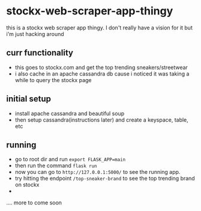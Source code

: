 # stockx-web-scraper-app-thingy
this is a stockx web scraper app thingy. I don't really have a vision for it but i'm just hacking around

## curr functionality
- this goes to stockx.com and get the top trending sneakers/streetwear
- i also cache in an apache cassandra db cause i noticed it was taking a while to query the stockx page

## initial setup
- install apache cassandra and beautiful soup
- then setup cassandra(instructions later) and create a keyspace, table, etc


## running
- go to root dir and run `export FLASK_APP=main`
- then run the command `flask run`
- now you can go to `http://127.0.0.1:5000/` to see the running app. 
- try hitting the endpoint `/top-sneaker-brand` to see the top trending brand on stockx
- 

.... more to come soon





